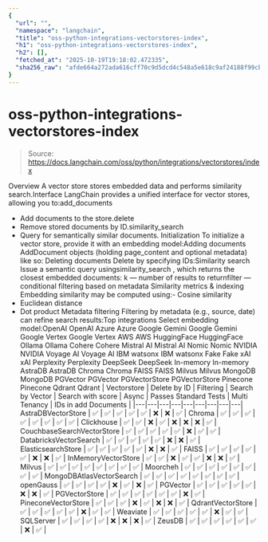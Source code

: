 ```yaml
---
{
  "url": "",
  "namespace": "langchain",
  "title": "oss-python-integrations-vectorstores-index",
  "h1": "oss-python-integrations-vectorstores-index",
  "h2": [],
  "fetched_at": "2025-10-19T19:18:02.472335",
  "sha256_raw": "afde664a272ada616cff70c9d5dcd4c548a5e618c9af24188f99cb26550fe2c9"
}
---
```


# oss-python-integrations-vectorstores-index

> Source: https://docs.langchain.com/oss/python/integrations/vectorstores/index

Overview
A vector store stores embedded data and performs similarity search.Interface
LangChain provides a unified interface for vector stores, allowing you to:add_documents
- Add documents to the store.delete
- Remove stored documents by ID.similarity_search
- Query for semantically similar documents.
Initialization
To initialize a vector store, provide it with an embedding model:Adding documents
AddDocument
objects (holding page_content
and optional metadata) like so:
Deleting documents
Delete by specifying IDs:Similarity search
Issue a semantic query usingsimilarity_search
, which returns the closest embedded documents:
k
— number of results to returnfilter
— conditional filtering based on metadata
Similarity metrics & indexing
Embedding similarity may be computed using:- Cosine similarity
- Euclidean distance
- Dot product
Metadata filtering
Filtering by metadata (e.g., source, date) can refine search results:Top integrations
Select embedding model:OpenAI
OpenAI
Azure
Azure
Google Gemini
Google Gemini
Google Vertex
Google Vertex
AWS
AWS
HuggingFace
HuggingFace
Ollama
Ollama
Cohere
Cohere
Mistral AI
Mistral AI
Nomic
Nomic
NVIDIA
NVIDIA
Voyage AI
Voyage AI
IBM watsonx
IBM watsonx
Fake
Fake
xAI
xAI
Perplexity
Perplexity
DeepSeek
DeepSeek
In-memory
In-memory
AstraDB
AstraDB
Chroma
Chroma
FAISS
FAISS
Milvus
Milvus
MongoDB
MongoDB
PGVector
PGVector
PGVectorStore
PGVectorStore
Pinecone
Pinecone
Qdrant
Qdrant
| Vectorstore | Delete by ID | Filtering | Search by Vector | Search with score | Async | Passes Standard Tests | Multi Tenancy | IDs in add Documents |
|---|---|---|---|---|---|---|---|---|
AstraDBVectorStore | ✅ | ✅ | ✅ | ✅ | ✅ | ❌ | ❌ | ✅ |
Chroma | ✅ | ✅ | ✅ | ✅ | ✅ | ✅ | ✅ | ✅ |
Clickhouse | ✅ | ✅ | ❌ | ✅ | ❌ | ❌ | ❌ | ✅ |
CouchbaseSearchVectorStore | ✅ | ✅ | ✅ | ✅ | ✅ | ❌ | ✅ | ✅ |
DatabricksVectorSearch | ✅ | ✅ | ✅ | ✅ | ✅ | ❌ | ❌ | ✅ |
ElasticsearchStore | ✅ | ✅ | ✅ | ✅ | ✅ | ❌ | ❌ | ✅ |
FAISS | ✅ | ✅ | ✅ | ✅ | ✅ | ❌ | ❌ | ✅ |
InMemoryVectorStore | ✅ | ✅ | ❌ | ✅ | ✅ | ❌ | ❌ | ✅ |
Milvus | ✅ | ✅ | ✅ | ✅ | ✅ | ✅ | ✅ | ✅ |
Moorcheh | ✅ | ✅ | ✅ | ✅ | ✅ | ✅ | ✅ | ✅ |
MongoDBAtlasVectorSearch | ✅ | ✅ | ✅ | ✅ | ✅ | ✅ | ✅ | ✅ |
openGauss | ✅ | ✅ | ✅ | ✅ | ❌ | ✅ | ❌ | ✅ |
PGVector | ✅ | ✅ | ✅ | ✅ | ✅ | ❌ | ❌ | ✅ |
PGVectorStore | ✅ | ✅ | ✅ | ✅ | ✅ | ✅ | ❌ | ✅ |
PineconeVectorStore | ✅ | ✅ | ✅ | ❌ | ✅ | ❌ | ❌ | ✅ |
QdrantVectorStore | ✅ | ✅ | ✅ | ✅ | ✅ | ❌ | ✅ | ✅ |
Weaviate | ✅ | ✅ | ✅ | ✅ | ✅ | ❌ | ✅ | ✅ |
SQLServer | ✅ | ✅ | ✅ | ✅ | ❌ | ❌ | ❌ | ✅ |
ZeusDB | ✅ | ✅ | ✅ | ✅ | ✅ | ✅ | ❌ | ✅ |